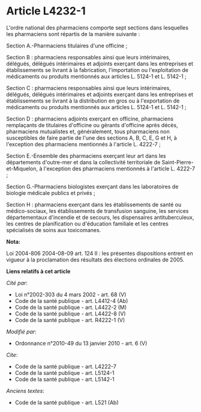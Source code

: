# Article L4232-1

L'ordre national des pharmaciens comporte sept sections dans lesquelles les pharmaciens sont répartis de la manière
suivante : 

Section A.-Pharmaciens titulaires d'une officine ; 

Section B : pharmaciens responsables ainsi que leurs intérimaires, délégués, délégués intérimaires et adjoints exerçant dans
les entreprises et établissements se livrant à la fabrication, l'importation ou l'exploitation de médicaments ou produits
mentionnés aux articles L. 5124-1 et L. 5142-1 ; 

Section C : pharmaciens responsables ainsi que leurs intérimaires, délégués, délégués intérimaires et adjoints exerçant dans
les entreprises et établissements se livrant à la distribution en gros ou à l'exportation de médicaments ou produits
mentionnés aux articles L. 5124-1 et L. 5142-1 ; 

Section D : pharmaciens adjoints exerçant en officine, pharmaciens remplaçants de titulaires d'officine ou gérants d'officine
après décès, pharmaciens mutualistes et, généralement, tous pharmaciens non susceptibles de faire partie de l'une des
sections A, B, C, E, G et H, à l'exception des pharmaciens mentionnés à l'article L. 4222-7 ; 

Section E.-Ensemble des pharmaciens exerçant leur art dans les départements d'outre-mer et dans la collectivité territoriale
de Saint-Pierre-et-Miquelon, à l'exception des pharmaciens mentionnés à l'article L. 4222-7 ; 

Section G.-Pharmaciens biologistes exerçant dans les      laboratoires de biologie médicale  publics et privés ; 

Section H : pharmaciens exerçant dans les établissements de santé ou médico-sociaux, les établissements de transfusion
sanguine, les services départementaux d'incendie et de secours, les dispensaires antituberculeux, les centres de
planification ou d'éducation familiale et les centres spécialisés de soins aux toxicomanes.

**Nota:**

Loi 2004-806 2004-08-09 art. 124 II : les présentes dispositions entrent en vigueur à la proclamation des résultats des
élections ordinales de 2005.

**Liens relatifs à cet article**

_Cité par_:

  - Loi n°2002-303 du 4 mars 2002 - art. 68 (V)
  - Code de la santé publique - art. L4412-4 (Ab)
  - Code de la santé publique - art. L4422-2 (M)
  - Code de la santé publique - art. L4422-8 (V)
  - Code de la santé publique - art. R4222-1 (V)

_Modifié par_:

  - Ordonnance n°2010-49 du 13 janvier 2010 - art. 6 (V)

_Cite_:

  - Code de la santé publique - art. L4222-7
  - Code de la santé publique - art. L5124-1
  - Code de la santé publique - art. L5142-1

_Anciens textes_:

  - Code de la santé publique - art. L521 (Ab)
